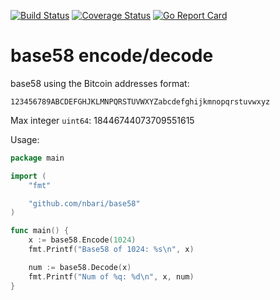 [![Build Status](https://travis-ci.org/nbari/base58.svg?branch=master)](https://travis-ci.org/nbari/base58)
[![Coverage Status](https://coveralls.io/repos/github/nbari/base58/badge.svg?branch=master)](https://coveralls.io/github/nbari/base58?branch=master)
[![Go Report Card](https://goreportcard.com/badge/github.com/nbari/base58)](https://goreportcard.com/report/github.com/nbari/base58)

# base58 encode/decode

base58 using the Bitcoin addresses format:

    123456789ABCDEFGHJKLMNPQRSTUVWXYZabcdefghijkmnopqrstuvwxyz

Max integer `uint64`: 18446744073709551615

Usage:

```go
package main

import (
	"fmt"

	"github.com/nbari/base58"
)

func main() {
	x := base58.Encode(1024)
	fmt.Printf("Base58 of 1024: %s\n", x)

	num := base58.Decode(x)
	fmt.Printf("Num of %q: %d\n", x, num)
}
```
